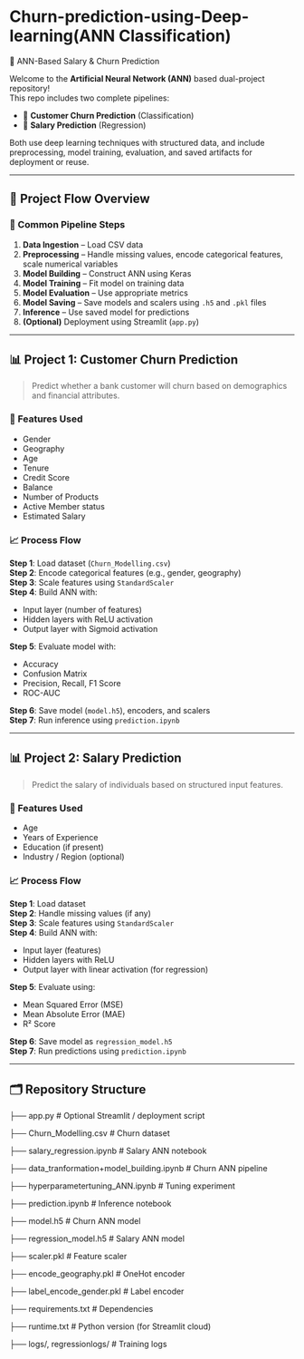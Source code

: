 # Churn-prediction-using-Deep-learning(ANN Classification)
🤖 ANN-Based Salary & Churn Prediction

Welcome to the **Artificial Neural Network (ANN)** based dual-project repository!  
This repo includes two complete pipelines:

- 🧾 **Customer Churn Prediction** (Classification)
- 💼 **Salary Prediction** (Regression)

Both use deep learning techniques with structured data, and include preprocessing, model training, evaluation, and saved artifacts for deployment or reuse.

---

## 🧭 Project Flow Overview

### 🔄 Common Pipeline Steps

1. **Data Ingestion** – Load CSV data
2. **Preprocessing** – Handle missing values, encode categorical features, scale numerical variables
3. **Model Building** – Construct ANN using Keras
4. **Model Training** – Fit model on training data
5. **Model Evaluation** – Use appropriate metrics
6. **Model Saving** – Save models and scalers using `.h5` and `.pkl` files
7. **Inference** – Use saved model for predictions
8. **(Optional)** Deployment using Streamlit (`app.py`)

---

## 📊 Project 1: Customer Churn Prediction

> Predict whether a bank customer will churn based on demographics and financial attributes.

### 🧾 Features Used
- Gender
- Geography
- Age
- Tenure
- Credit Score
- Balance
- Number of Products
- Active Member status
- Estimated Salary

### 📈 Process Flow

**Step 1**: Load dataset (`Churn_Modelling.csv`)  
**Step 2**: Encode categorical features (e.g., gender, geography)  
**Step 3**: Scale features using `StandardScaler`  
**Step 4**: Build ANN with:
- Input layer (number of features)
- Hidden layers with ReLU activation
- Output layer with Sigmoid activation

**Step 5**: Evaluate model with:
- Accuracy
- Confusion Matrix
- Precision, Recall, F1 Score
- ROC-AUC

**Step 6**: Save model (`model.h5`), encoders, and scalers  
**Step 7**: Run inference using `prediction.ipynb`

---

## 📊 Project 2: Salary Prediction

> Predict the salary of individuals based on structured input features.

### 🧾 Features Used
- Age
- Years of Experience
- Education (if present)
- Industry / Region (optional)

### 📈 Process Flow

**Step 1**: Load dataset  
**Step 2**: Handle missing values (if any)  
**Step 3**: Scale features using `StandardScaler`  
**Step 4**: Build ANN with:
- Input layer (features)
- Hidden layers with ReLU
- Output layer with linear activation (for regression)

**Step 5**: Evaluate using:
- Mean Squared Error (MSE)
- Mean Absolute Error (MAE)
- R² Score

**Step 6**: Save model as `regression_model.h5`  
**Step 7**: Run predictions using `prediction.ipynb`

---

## 🗂️ Repository Structure

├── app.py # Optional Streamlit / deployment script

├── Churn_Modelling.csv # Churn dataset

├── salary_regression.ipynb # Salary ANN notebook

├── data_tranformation+model_building.ipynb # Churn ANN pipeline

├── hyperparametertuning_ANN.ipynb # Tuning experiment

├── prediction.ipynb # Inference notebook

├── model.h5 # Churn ANN model

├── regression_model.h5 # Salary ANN model

├── scaler.pkl # Feature scaler

├── encode_geography.pkl # OneHot encoder

├── label_encode_gender.pkl # Label encoder

├── requirements.txt # Dependencies

├── runtime.txt # Python version (for Streamlit cloud)

├── logs/, regressionlogs/ # Training logs

